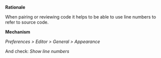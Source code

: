 **Rationale**

When pairing or reviewing code it helps to be able to use line numbers to refer to source code.

**Mechanism**

_Preferences > Editor > General > Appearance_

And check: _Show line numbers_